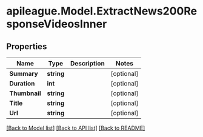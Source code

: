 # apileague.Model.ExtractNews200ResponseVideosInner

## Properties

Name | Type | Description | Notes
------------ | ------------- | ------------- | -------------
**Summary** | **string** |  | [optional] 
**Duration** | **int** |  | [optional] 
**Thumbnail** | **string** |  | [optional] 
**Title** | **string** |  | [optional] 
**Url** | **string** |  | [optional] 

[[Back to Model list]](../README.md#documentation-for-models) [[Back to API list]](../README.md#documentation-for-api-endpoints) [[Back to README]](../README.md)

